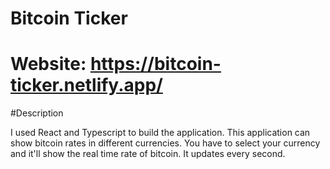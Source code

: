 # Bitcoin Ticker
# Website: https://bitcoin-ticker.netlify.app/

#Description

I used React and Typescript to build the application. This application can show bitcoin rates in different currencies. You have to select your currency and it'll show the real time rate of bitcoin. It updates every second.
